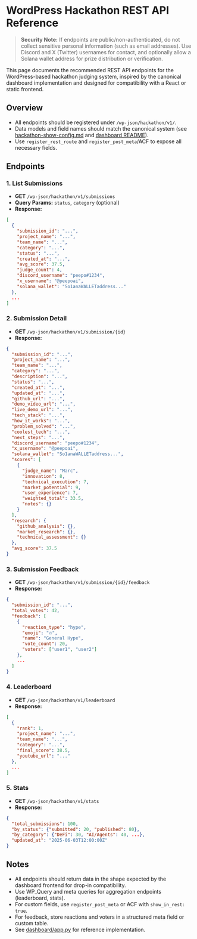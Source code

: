 # WordPress Hackathon REST API Reference

> **Security Note:**
> If endpoints are public/non-authenticated, do not collect sensitive personal information (such as email addresses). Use Discord and X (Twitter) usernames for contact, and optionally allow a Solana wallet address for prize distribution or verification.

This page documents the recommended REST API endpoints for the WordPress-based hackathon judging system, inspired by the canonical dashboard implementation and designed for compatibility with a React or static frontend.

## Overview

- All endpoints should be registered under `/wp-json/hackathon/v1/`.
- Data models and field names should match the canonical system (see [hackathon-show-config.md](../hackathon-show-config.md) and [dashboard README](../../scripts/hackathon/dashboard/README.md)).
- Use `register_rest_route` and `register_post_meta`/ACF to expose all necessary fields.

## Endpoints

### 1. List Submissions
- **GET** `/wp-json/hackathon/v1/submissions`
- **Query Params:** `status`, `category` (optional)
- **Response:**
```json
[
  {
    "submission_id": "...",
    "project_name": "...",
    "team_name": "...",
    "category": "...",
    "status": "...",
    "created_at": "...",
    "avg_score": 37.5,
    "judge_count": 4,
    "discord_username": "peepo#1234",
    "x_username": "@peepoai",
    "solana_wallet": "So1anaWALLETaddress..."
  },
  ...
]
```

### 2. Submission Detail
- **GET** `/wp-json/hackathon/v1/submission/{id}`
- **Response:**
```json
{
  "submission_id": "...",
  "project_name": "...",
  "team_name": "...",
  "category": "...",
  "description": "...",
  "status": "...",
  "created_at": "...",
  "updated_at": "...",
  "github_url": "...",
  "demo_video_url": "...",
  "live_demo_url": "...",
  "tech_stack": "...",
  "how_it_works": "...",
  "problem_solved": "...",
  "coolest_tech": "...",
  "next_steps": "...",
  "discord_username": "peepo#1234",
  "x_username": "@peepoai",
  "solana_wallet": "So1anaWALLETaddress...",
  "scores": [
    {
      "judge_name": "Marc",
      "innovation": 8,
      "technical_execution": 7,
      "market_potential": 9,
      "user_experience": 7,
      "weighted_total": 33.5,
      "notes": {}
    }
  ],
  "research": {
    "github_analysis": {},
    "market_research": {},
    "technical_assessment": {}
  },
  "avg_score": 37.5
}
```

### 3. Submission Feedback
- **GET** `/wp-json/hackathon/v1/submission/{id}/feedback`
- **Response:**
```json
{
  "submission_id": "...",
  "total_votes": 42,
  "feedback": [
    {
      "reaction_type": "hype",
      "emoji": "🔥",
      "name": "General Hype",
      "vote_count": 20,
      "voters": ["user1", "user2"]
    },
    ...
  ]
}
```

### 4. Leaderboard
- **GET** `/wp-json/hackathon/v1/leaderboard`
- **Response:**
```json
[
  {
    "rank": 1,
    "project_name": "...",
    "team_name": "...",
    "category": "...",
    "final_score": 38.5,
    "youtube_url": "..."
  },
  ...
]
```

### 5. Stats
- **GET** `/wp-json/hackathon/v1/stats`
- **Response:**
```json
{
  "total_submissions": 100,
  "by_status": {"submitted": 20, "published": 80},
  "by_category": {"DeFi": 30, "AI/Agents": 40, ...},
  "updated_at": "2025-06-03T12:00:00Z"
}
```

## Notes
- All endpoints should return data in the shape expected by the dashboard frontend for drop-in compatibility.
- Use WP_Query and meta queries for aggregation endpoints (leaderboard, stats).
- For custom fields, use `register_post_meta` or ACF with `show_in_rest: true`.
- For feedback, store reactions and voters in a structured meta field or custom table.
- See [dashboard/app.py](../../scripts/hackathon/dashboard/app.py) for reference implementation. 